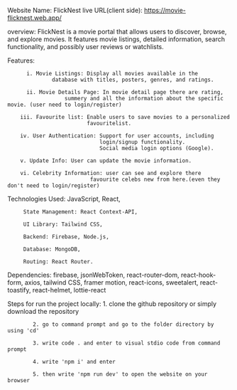 Website Name: FlickNest
live URL(client side): https://movie-flicknest.web.app/

overview: FlickNest is a movie portal that allows users to discover, browse, and explore movies. It features movie listings, detailed information, search functionality, and possibly user 
         reviews or watchlists.

Features: 

          i. Movie Listings: Display all movies available in the
                  database with titles, posters, genres, and ratings.
          
          ii. Movie Details Page: In movie detail page there are rating,
                      summery and all the information about the specific movie. (user need to login/register)

        iii. Favourite list: Enable users to save movies to a personalized
                             favouritelist.

        iv. User Authentication: Support for user accounts, including 
                                 login/signup functionality.
                                 Social media login options (Google).

        v. Update Info: User can update the movie information.

        vi. Celebrity Information: user can see and explore there
                              favourite celebs new from here.(even they don't need to login/register)





Technologies Used: 
         JavaScript, React,
         
         State Management: React Context-API,
         
         UI Library: Tailwind CSS,
         
         Backend: Firebase, Node.js,
         
         Database: MongoDB,
         
         Routing: React Router.

         
Dependencies:  firebase, jsonWebToken, react-router-dom, react-hook-form, axios, tailwind CSS, framer motion, react-icons, sweetalert, react-toastify, react-helmet, lottie-react

Steps for run the project locally: 
            1. clone the github repository or simply download the repository
            
            2. go to command prompt and go to the folder directory by using 'cd'
            
            3. write code . and enter to visual stdio code from command prompt
            
            4. write 'npm i' and enter
            
            5. then write 'npm run dev' to open the website on your browser

